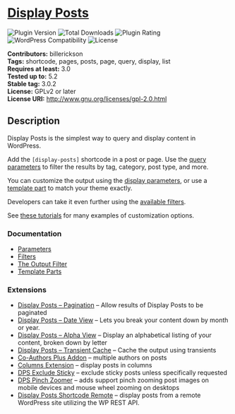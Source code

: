 # [Display Posts](https://displayposts.com) #

![Plugin Version](https://img.shields.io/wordpress/plugin/v/display-posts-shortcode.svg?style=flat-square) ![Total Downloads](https://img.shields.io/wordpress/plugin/dt/display-posts-shortcode.svg?style=flat-square) ![Plugin Rating](https://img.shields.io/wordpress/plugin/r/display-posts-shortcode.svg?style=flat-square) ![WordPress Compatibility](https://img.shields.io/wordpress/v/display-posts-shortcode.svg?style=flat-square) ![License](https://img.shields.io/badge/license-GPL--2.0%2B-red.svg?style=flat-square)

**Contributors:** billerickson  
**Tags:** shortcode, pages, posts, page, query, display, list  
**Requires at least:** 3.0  
**Tested up to:** 5.2  
**Stable tag:** 3.0.2  
**License:** GPLv2 or later  
**License URI:** http://www.gnu.org/licenses/gpl-2.0.html

## Description

Display Posts is the simplest way to query and display content in WordPress.

Add the `[display-posts]` shortcode in a post or page. Use the [query parameters](https://displayposts.com/docs/#query-parameters) to filter the results by tag, category, post type, and more.

You can customize the output using the [display parameters](https://displayposts.com/docs/#display-parameters), or use a [template part](https://displayposts.com/2019/01/04/use-template-parts-to-match-your-themes-styling/) to match your theme exactly.

Developers can take it even further using the [available filters](https://displayposts.com/docs/filters/).

See [these tutorials](https://displayposts.com/tutorials/) for many examples of customization options.

### Documentation
* [Parameters](https://displayposts.com/docs/parameters/)
* [Filters](https://displayposts.com/docs/filters/)
* [The Output Filter](https://displayposts.com/docs/the-output-filter/)
* [Template Parts](https://displayposts.com/2019/01/04/use-template-parts-to-match-your-themes-styling/)

### Extensions
* [Display Posts – Pagination](https://github.com/billerickson/Display-Posts-Pagination) – Allow results of Display Posts to be paginated
* [Display Posts – Date View](https://wordpress.org/plugins/display-posts-date-view/) – Lets you break your content down by month or year.
* [Display Posts – Alpha View](https://github.com/billerickson/Display-Posts-Alpha-View) – Display an alphabetical listing of your content, broken down by letter
* [Display Posts – Transient Cache](https://github.com/billerickson/Display-Posts-Transient-Cache) – Cache the output using transients
* [Co-Authors Plus Addon](https://github.com/billerickson/dps-coauthor-addon) – multiple authors on posts
* [Columns Extension](https://github.com/billerickson/dps-columns-extension) – display posts in columns
* [DPS Exclude Sticky](https://github.com/billerickson/DPS-Exclude-Sticky) – exclude sticky posts unless specifically requested
* [DPS Pinch Zoomer](https://github.com/shazahm1/Display-Posts-Shortcode-Pinch-Zoomer) – adds support pinch zooming post images on mobile devices and mouse wheel zooming on desktops
* [Display Posts Shortcode Remote](https://github.com/shazahm1/Display-Posts-Shortcode-Remote) – display posts from a remote WordPress site utilizing the WP REST API.
